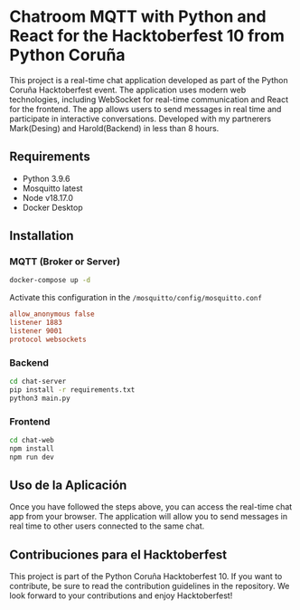 # Chatroom MQTT with Python and React for the Hacktoberfest 10 from Python Coruña

This project is a real-time chat application developed as part of the Python Coruña Hacktoberfest event. The application uses modern web technologies, including WebSocket for real-time communication and React for the frontend. The app allows users to send messages in real time and participate in interactive conversations. Developed with my partnerers Mark(Desing) and Harold(Backend) in less than 8 hours.

## Requirements

- Python 3.9.6
- Mosquitto latest
- Node v18.17.0
- Docker Desktop

## Installation

### MQTT (Broker or Server)

```sh
docker-compose up -d
```

Activate this configuration in the `/mosquitto/config/mosquitto.conf`

```conf
allow_anonymous false
listener 1883
listener 9001
protocol websockets
```

### Backend

```sh
cd chat-server
pip install -r requirements.txt 
python3 main.py
```

### Frontend

```sh
cd chat-web
npm install
npm run dev
```

## Uso de la Aplicación

Once you have followed the steps above, you can access the real-time chat app from your browser. The application will allow you to send messages in real time to other users connected to the same chat.

## Contribuciones para el Hacktoberfest

This project is part of the Python Coruña Hacktoberfest 10. If you want to contribute, be sure to read the contribution guidelines in the repository. We look forward to your contributions and enjoy Hacktoberfest!
